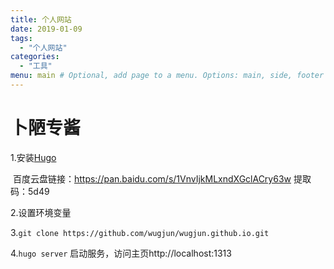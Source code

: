 ```yaml
---
title: 个人网站
date: 2019-01-09
tags:
  - "个人网站"
categories:
  - "工具"
menu: main # Optional, add page to a menu. Options: main, side, footer
---
```



# 卜陋专酱

1.安装[Hugo](https://github.com/gohugoio/hugo/releases) 

​	百度云盘链接：https://pan.baidu.com/s/1VnvIjkMLxndXGclACry63w 提取码：5d49 

2.设置环境变量

3.`git clone https://github.com/wugjun/wugjun.github.io.git`

4.`hugo server` 启动服务，访问主页http://localhost:1313